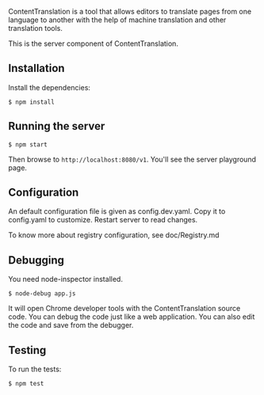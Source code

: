 ContentTranslation is a tool that allows editors to translate pages from
one language to another with the help of machine translation and other
translation tools.

This is the server component of ContentTranslation.

Installation
------------
Install the dependencies:

```$ npm install```

Running the server
------------------

```$ npm start```

Then browse to ```http://localhost:8080/v1```. You'll see the server playground
page.

Configuration
-------------
An default configuration file is given as config.dev.yaml. Copy it to config.yaml
to customize. Restart server to read changes.

To know more about registry configuration, see doc/Registry.md

Debugging
---------
You need node-inspector installed.

```$ node-debug app.js```

It will open Chrome developer tools with the ContentTranslation source code.
You can debug the code just like a web application. You can also edit the code
and save from the debugger.

Testing
-------
To run the tests:

```$ npm test```
